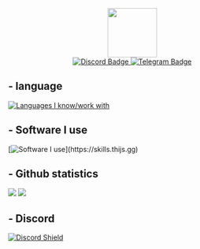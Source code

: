 <div id="header" align="center">
  <img src="https://media.giphy.com/media/M9gbBd9nbDrOTu1Mqx/giphy.gif" width="100"/>
</div>

<div id="badges" align="center">
  <a href="https://discord.com/invite/xn5r7ZD5bm">
    <img src="https://img.shields.io/badge/Discord-blue?style=for-the-badge&logo=discord&logoColor=white" alt="Discord Badge"/>
  </a>
  <a href="https://t.me/tipeshild">
    <img src="https://img.shields.io/badge/Telegram-blue?style=for-the-badge&logo=telegram&logoColor=white" alt="Telegram Badge"/>
  </a>
</div>

<div align="center">
    <img src="https://komarev.com/ghpvc/?username=zexfolloff&style=flat-square&color=blue" alt=""/>
</div>

## - language
[![Languages I know/work with](https://skills.thijs.gg/icons?i=html,py,javascript,lua)](https://skills.thijs.gg)

## - Software I use
[![Software I use](https://skills.thijs.gg/icons?i=vscode,)](https://skills.thijs.gg)

## - Github statistics
![](https://raw.githubusercontent.com/zexfolloff/GithubStatistics/master/generated/overview.svg#gh-dark-mode-only)
![](https://raw.githubusercontent.com/zexfolloff/GithubStatistics/master/generated/languages.svg#gh-dark-mode-only)


## - Discord
[![Discord Shield](https://discordapp.com/api/guilds/847396393068265472/widget.png?style=shield)](https://discord.com/invite/xn5r7ZD5bm)
